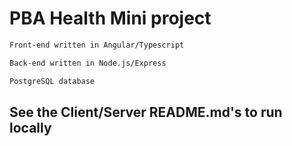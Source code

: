 # PBA Health Mini project

```bash
Front-end written in Angular/Typescript
```

```bash
Back-end written in Node.js/Express
```

```bash
PostgreSQL database
```
## See the Client/Server README.md's to run locally
